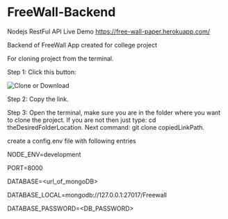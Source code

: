 # FreeWall-Backend

Nodejs RestFul API Live Demo https://free-wall-paper.herokuapp.com/

Backend of FreeWall App created for college project

For cloning project from the terminal.

Step 1: Click this button:

![Clone or Download](https://i.stack.imgur.com/LqUA0m.png)

Step 2: Copy the link.

Step 3: Open the terminal, make sure you are in the folder where you want to clone the project. 
If you are not then just type: cd theDesiredFolderLocation. 
Next command: git clone copiedLinkPath.

create a config.env file with following entries

NODE_ENV=development

PORT=8000

DATABASE=<url_of_mongoDB>

DATABASE_LOCAL=mongodb://127.0.0.1:27017/Freewall

DATABASE_PASSWORD=<DB_PASSWORD>
